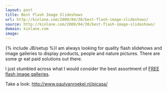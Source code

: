 ```yaml
---
layout: post
title: Best Flash Image Slideshows
url: http://kinlane.com/2009/04/30/best-flash-image-slideshows/
source: http://kinlane.com/2009/04/30/best-flash-image-slideshows/
domain: kinlane.com
image: 
---
```

{% include JB/setup %}I am always looking for quality flash slidehows and image galleries to display products, people and nature pictures. There are some gr eat paid solutions out there.<p></p>
I just stumbled across what I would consider the best assortment of <a href="http://www.paulvanroekel.nl/picasa/">FREE flash image galleries</a>.<p></p>
Take a look: <a href="http://www.paulvanroekel.nl/picasa/">http://www.paulvanroekel.nl/picasa/</a>
